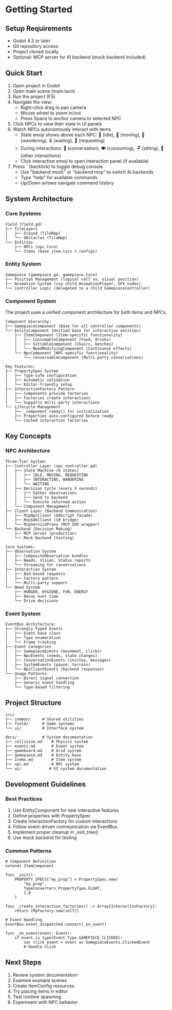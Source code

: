 # Getting Started

## Setup Requirements
- Godot 4.3 or later
- Git repository access
- Project cloned locally
- Optional: MCP server for AI backend (mock backend included)

## Quick Start
1. Open project in Godot
2. Open main scene (main.tscn)
3. Run the project (F5)
4. Navigate the view:
   - Right-click drag to pan camera
   - Mouse wheel to zoom in/out
   - Press Space to anchor camera to selected NPC
5. Click NPCs to view their state in UI panels
6. Watch NPCs autonomously interact with items
   - State emoji shows above each NPC: 🧍 (idle), 🚶 (moving), 🎲 (wandering), ⏳ (waiting), 🤔 (requesting)
   - During interactions: 💬 (conversation), 🍽️ (consuming), 🪑 (sitting), 🔧 (other interactions)
   - Click interaction emoji to open interaction panel (if available)
7. Press ` (backtick) to toggle debug console
   - Use "backend mock" or "backend mcp" to switch AI backends
   - Type "help" for available commands
   - Up/Down arrows navigate command history

## System Architecture

### Core Systems
```
Field (field.gd)
├── TileLayers
│   ├── Ground (TileMap)
│   └── Obstacles (TileMap)
└── Entities
    ├── NPCs (npc.tscn)
    └── Items (base_item.tscn + configs)
```

### Entity System
```
Gamepiece (gamepiece.gd, gamepiece.tscn)
├── Position Management (logical cell vs. visual position)
├── Animation System (via child AnimationPlayer, GFX nodes)
└── Controller Logic (delegated to a child GamepieceController)
```

### Component System
The project uses a unified component architecture for both items and NPCs.

```
Component Hierarchy:
├── GamepieceComponent (Base for all controller components)
└── EntityComponent (Unified base for interactive entities)
    ├── ItemComponent (Item-specific functionality)
    │   ├── ConsumableComponent (Food, drinks)
    │   ├── SittableComponent (Chairs, benches)
    │   └── NeedModifyingComponent (Continuous effects)
    └── NpcComponent (NPC-specific functionality)
        └── ConversableComponent (Multi-party conversations)

Key Features:
├── PropertySpec System
│   ├── Type-safe configuration
│   ├── Automatic validation
│   └── Editor-friendly setup
├── InteractionFactory Pattern
│   ├── Components provide factories
│   ├── Factories create interactions
│   └── Supports multi-party interactions
└── Lifecycle Management
    ├── _component_ready() for initialization
    ├── Properties auto-configured before ready
    └── Cached interaction factories
```

## Key Concepts

### NPC Architecture
```
Three-Tier System:
├── Controller Layer (npc_controller.gd)
│   ├── State Machine (6 states)
│   │   ├── IDLE, MOVING, REQUESTING
│   │   ├── INTERACTING, WANDERING
│   │   └── WAITING
│   ├── Decision Cycle (every 3 seconds)
│   │   ├── Gather observations
│   │   ├── Send to backend
│   │   └── Execute returned action
│   └── Component Management
├── Client Layer (Backend Communication)
│   ├── McpNpcClient (GDScript facade)
│   ├── McpSdkClient (C# bridge)
│   └── McpServiceProxy (MCP SDK wrapper)
└── Backend (Decision Making)
    ├── MCP Server (production)
    └── Mock Backend (testing)

Core Systems:
├── Observation System
│   ├── CompositeObservation bundles
│   ├── Needs, Vision, Status reports
│   └── Streaming for conversations
├── Interaction System
│   ├── Bid-based requests
│   ├── Factory pattern
│   └── Multi-party support
└── Need System
    ├── HUNGER, HYGIENE, FUN, ENERGY
    ├── Decay over time
    └── Drive decisions
```

### Event System
```
EventBus Architecture:
├── Strongly-Typed Events
│   ├── Event base class
│   ├── Type enumeration
│   └── Frame tracking
├── Event Categories
│   ├── GamepieceEvents (movement, clicks)
│   ├── NpcEvents (needs, state changes)
│   ├── ConversationEvents (invites, messages)
│   ├── SystemEvents (pause, terrain)
│   └── NpcClientEvents (backend responses)
└── Usage Patterns
    ├── Direct signal connection
    ├── Generic event handling
    └── Type-based filtering
```

## Project Structure
```
src/
├── common/     # Shared utilities
├── field/      # Game systems
└── ui/         # Interface system

docs/           # System documentation
├── collision.md    # Physics system
├── events.md       # Event system
├── gameboard.md    # Grid system
├── gamepiece.md    # Entity base
├── items.md        # Item system
├── npc.md          # NPC system
└── ui/            # UI system documentation
```

## Development Guidelines

### Best Practices
1. Use EntityComponent for new interactive features
2. Define properties with PropertySpec
3. Create InteractionFactory for custom interactions
4. Follow event-driven communication via EventBus
5. Implement proper cleanup in _exit_tree()
6. Use mock backend for testing

### Common Patterns
```gdscript
# Component Definition
extends ItemComponent

func _init():
    PROPERTY_SPECS["my_prop"] = PropertySpec.new(
        "my_prop", 
        TypeConverters.PropertyType.FLOAT,
        1.0
    )

func _create_interaction_factories() -> Array[InteractionFactory]:
    return [MyFactory.new(self)]

# Event Handling
EventBus.event_dispatched.connect(_on_event)

func _on_event(event: Event):
    if event.is_type(Event.Type.GAMEPIECE_CLICKED):
        var click_event = event as GamepieceEvents.ClickedEvent
        # Handle click
```

## Next Steps
1. Review system documentation
2. Examine example scenes
3. Create ItemConfig resources
4. Try placing items in editor
5. Test runtime spawning
6. Experiment with NPC behavior
